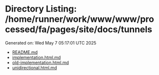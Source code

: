 # Directory Listing: /home/runner/work/www/www/processed/fa/pages/site/docs/tunnels
Generated on: Wed May  7 05:17:01 UTC 2025

- [README.md](README.md)
- [implementation.html.md](implementation.html.md)
- [old-implementation.html.md](old-implementation.html.md)
- [unidirectional.html.md](unidirectional.html.md)
